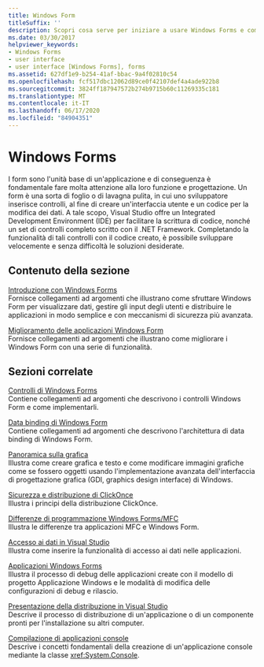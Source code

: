 ```yaml
---
title: Windows Form
titleSuffix: ''
description: Scopri cosa serve per iniziare a usare Windows Forms e come migliorare le tue applicazioni Windows Forms.
ms.date: 03/30/2017
helpviewer_keywords:
- Windows Forms
- user interface
- user interface [Windows Forms], forms
ms.assetid: 627df1e9-b254-41af-bbac-9a4f02810c54
ms.openlocfilehash: fcf517dbc12062d89ce0f42107def4a4ade922b8
ms.sourcegitcommit: 3824ff187947572b274b9715b60c11269335c181
ms.translationtype: MT
ms.contentlocale: it-IT
ms.lasthandoff: 06/17/2020
ms.locfileid: "84904351"
---
```

# <a name="windows-forms"></a>Windows Forms
I form sono l'unità base di un'applicazione e di conseguenza è fondamentale fare molta attenzione alla loro funzione e progettazione. Un form è una sorta di foglio o di lavagna pulita, in cui uno sviluppatore inserisce controlli, al fine di creare un'interfaccia utente e un codice per la modifica dei dati. A tale scopo, Visual Studio offre un Integrated Development Environment (IDE) per facilitare la scrittura di codice, nonché un set di controlli completo scritto con il .NET Framework. Completando la funzionalità di tali controlli con il codice creato, è possibile sviluppare velocemente e senza difficoltà le soluzioni desiderate.  
  
## <a name="in-this-section"></a>Contenuto della sezione  
 [Introduzione con Windows Forms](getting-started-with-windows-forms.md)  
 Fornisce collegamenti ad argomenti che illustrano come sfruttare Windows Form per visualizzare dati, gestire gli input degli utenti e distribuire le applicazioni in modo semplice e con meccanismi di sicurezza più avanzata.  
  
 [Miglioramento delle applicazioni Windows Form](./advanced/index.md)  
 Fornisce collegamenti ad argomenti che illustrano come migliorare i Windows Form con una serie di funzionalità.  
  
## <a name="related-sections"></a>Sezioni correlate  
 [Controlli di Windows Forms](./controls/index.md)  
 Contiene collegamenti ad argomenti che descrivono i controlli Windows Form e come implementarli.  
  
 [Data binding di Windows Form](windows-forms-data-binding.md)  
 Contiene collegamenti ad argomenti che descrivono l'architettura di data binding di Windows Form.  
  
 [Panoramica sulla grafica](./advanced/graphics-overview-windows-forms.md)  
 Illustra come creare grafica e testo e come modificare immagini grafiche come se fossero oggetti usando l'implementazione avanzata dell'interfaccia di progettazione grafica (GDI, graphics design interface) di Windows.  
  
 [Sicurezza e distribuzione di ClickOnce](/visualstudio/deployment/clickonce-security-and-deployment)  
 Illustra i principi della distribuzione ClickOnce.  
  
 [Differenze di programmazione Windows Forms/MFC](/cpp/dotnet/windows-forms-mfc-programming-differences)  
 Illustra le differenze tra applicazioni MFC e Windows Form.  
  
 [Accesso ai dati in Visual Studio](/visualstudio/data-tools/accessing-data-in-visual-studio)  
 Illustra come inserire la funzionalità di accesso ai dati nelle applicazioni.  
  
 [Applicazioni Windows Forms](/visualstudio/debugger/debugging-preparation-windows-forms-applications)  
 Illustra il processo di debug delle applicazioni create con il modello di progetto Applicazione Windows e le modalità di modifica delle configurazioni di debug e rilascio.  
  
 [Presentazione della distribuzione in Visual Studio](/visualstudio/deployment/deploying-applications-services-and-components)  
 Descrive il processo di distribuzione di un'applicazione o di un componente pronti per l'installazione su altri computer.  
  
 [Compilazione di applicazioni console](../../standard/building-console-apps.md)  
 Descrive i concetti fondamentali della creazione di un'applicazione console mediante la classe <xref:System.Console>.
